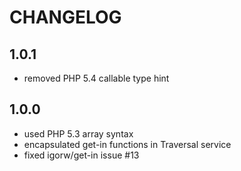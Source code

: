 # CHANGELOG

## 1.0.1

* removed PHP 5.4 callable type hint

## 1.0.0

* used PHP 5.3 array syntax
* encapsulated get-in functions in Traversal service
* fixed igorw/get-in issue #13
